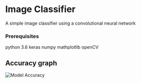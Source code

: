 # Image Classifier

A simple image classifier using a convolutional neural network

### Prerequisites

python 3.6
keras
numpy
mathplotlib
openCV

## Accuracy graph
![Model Accuracy](https://github.com/sean-totaram/imageClassifier/blob/master/model%20accuracy.png?raw=true)
